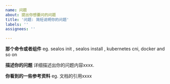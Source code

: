 ```yaml
---
name: 问题
about: 提出你想要问的问题
title: '问题: 简短说明你的问题'
labels: ''
assignees: ''

---
```


**那个命令或者组件**
eg. sealos init , sealos install , kubernetes cni, docker  and so on 

**描述你的问题**
详细描述出你的问题内容xxxx.

**你看到的一些参考资料**
eg. 文档的引用xxxx


